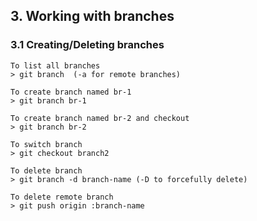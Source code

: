## 3. Working with branches

<a name="git branches"></a>

### 3.1 Creating/Deleting branches

	To list all branches
	> git branch  (-a for remote branches)
	
	To create branch named br-1
	> git branch br-1
	
	To create branch named br-2 and checkout
	> git branch br-2
	
	To switch branch
	> git checkout branch2
	
	To delete branch
	> git branch -d branch-name (-D to forcefully delete)
	
	To delete remote branch
	> git push origin :branch-name
	
	
	
	
	
	
		
	       